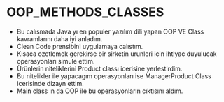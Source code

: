 # OOP_METHODS_CLASSES
* Bu calısmada Java yı en populer yazılım dili yapan OOP VE Class kavramlarını daha iyi anladım.
* Clean Code prensibini uygulamaya calıstım.
* Kısaca ozetlemek gerekirse bir sirketin urunleri icin ihtiyac duyulucak operasyonları simule ettim.
* Ürünlerin niteliklerini Product classı icerisine yerlestirdim.
* Bu nitelikler ile yapacagım operasyonları ise ManagerProduct Class icerisinde dizayn ettim.
* Main class ın da OOP ile bu operasyonların cıktısını aldım.
